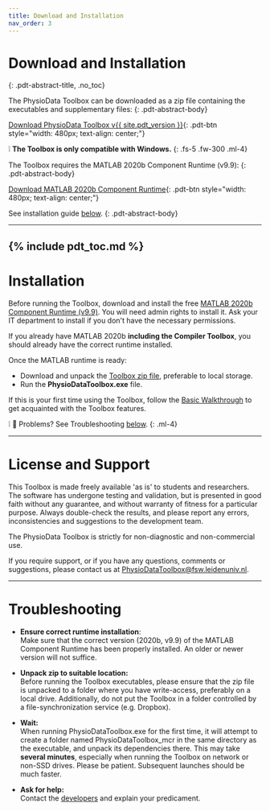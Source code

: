 ```yaml
---
title: Download and Installation
nav_order: 3
---
```


# Download and Installation
{: .pdt-abstract-title, .no_toc}

The PhysioData Toolbox can be downloaded as a zip file containing the executables and supplementary files:
{: .pdt-abstract-body}

[Download PhysioData Toolbox v{{ site.pdt_version }}](https://i.giphy.com/media/8cuVdoyDlfRnPFYMcv/giphy.webp){: .pdt-btn style="width: 480px; text-align: center;"}


❕ **The Toolbox is only compatible with Windows.**
{: .fs-5 .fw-300 .ml-4}

The Toolbox requires the MATLAB 2020b Component Runtime (v9.9):
{: .pdt-abstract-body}

[Download MATLAB 2020b Component Runtime](https://nl.mathworks.com/products/compiler/matlab-runtime.html){: .pdt-btn style="width: 480px; text-align: center;"}

See installation guide [below](#installation).
{: .pdt-abstract-body}

---
{% include pdt_toc.md %}
---

# Installation
Before running the Toolbox, download and install the free [MATLAB 2020b Component Runtime (v9.9)](https://nl.mathworks.com/products/compiler/matlab-runtime.html). You will need admin rights to install it. Ask your IT department to install if you don't have the necessary permissions.

If you already have MATLAB 2020b **including the Compiler Toolbox**, you should already have the correct runtime installed.

Once the MATLAB runtime is ready:

 - Download and unpack the [Toolbox zip file](#download-and-installation), preferable to local storage.
 - Run the **PhysioDataToolbox.exe** file.

If this is your first time using the Toolbox, follow the [Basic Walkthrough](.\tutorial\basics.md) to get acquainted with the Toolbox features.

❕ 🙁 Problems? See Troubleshooting [below](#troubleshooting).
{: .ml-4}

---

# License and Support
This Toolbox is made freely available 'as is' to students and researchers. The software has undergone testing and validation, but is presented in good faith without any guarantee, and without warranty of fitness for a particular purpose. Always double-check the results, and please report any errors, inconsistencies and suggestions to the development team.

The PhysioData Toolbox is strictly for non-diagnostic and non-commercial use.

If you require support, or if you have any questions, comments or suggestions, please contact us at [PhysioDataToolbox@fsw.leidenuniv.nl](mailto:PhysioDataToolbox@fsw.leidenuniv.nl).

---

# Troubleshooting

 - **Ensure correct runtime installation**:  
    Make sure that the correct version (2020b, v9.9) of the MATLAB Component Runtime has been properly installed. An older or newer version will not suffice.

 - **Unpack zip to suitable location:**  
    Before running the Toolbox executables, please ensure that the zip file is unpacked to a folder where you have write-access, preferably on a local drive. Additionally, do not put the Toolbox in a folder controlled by a file-synchronization service (e.g. Dropbox).

 - **Wait:**  
    When running PhysioDataToolbox.exe for the first time, it will attempt to create a folder named PhysioDataToolbox_mcr in the same directory as the executable, and unpack its dependencies there. This may take **several minutes**, especially when running the Toolbox on network or non-SSD drives. Please be patient. Subsequent launches should be much faster.

 - **Ask for help:**  
    Contact the [developers](#license-and-support) and explain your predicament.